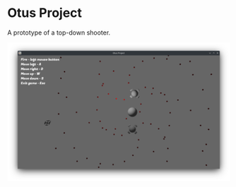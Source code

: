 # Otus Project

A prototype of a top-down shooter.

![screenshot](./doc/img/Screenshot_20220915_211252.png)
